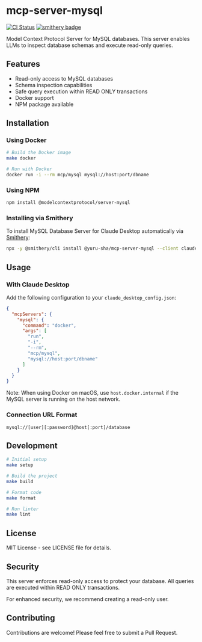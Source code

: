 # mcp-server-mysql
[![CI Status](https://github.com/yuru-sha/mcp-server-mysql/actions/workflows/ci.yml/badge.svg)](https://github.com/yuru-sha/mcp-server-mysql/actions)
[![smithery badge](https://smithery.ai/badge/@yuru-sha/mcp-server-mysql)](https://smithery.ai/server/@yuru-sha/mcp-server-mysql)

Model Context Protocol Server for MySQL databases. This server enables LLMs to inspect database schemas and execute read-only queries.

## Features

- Read-only access to MySQL databases
- Schema inspection capabilities
- Safe query execution within READ ONLY transactions
- Docker support
- NPM package available

## Installation

### Using Docker

```bash
# Build the Docker image
make docker

# Run with Docker
docker run -i --rm mcp/mysql mysql://host:port/dbname
```

### Using NPM

```bash
npm install @modelcontextprotocol/server-mysql
```

### Installing via Smithery

To install MySQL Database Server for Claude Desktop automatically via [Smithery](https://smithery.ai/server/@yuru-sha/mcp-server-mysql):

```bash
npx -y @smithery/cli install @yuru-sha/mcp-server-mysql --client claude
```

## Usage

### With Claude Desktop

Add the following configuration to your `claude_desktop_config.json`:

```json
{
  "mcpServers": {
    "mysql": {
      "command": "docker",
      "args": [
        "run", 
        "-i", 
        "--rm", 
        "mcp/mysql", 
        "mysql://host:port/dbname"
      ]
    }
  }
}
```

Note: When using Docker on macOS, use `host.docker.internal` if the MySQL server is running on the host network.

### Connection URL Format

```
mysql://[user][:password]@host[:port]/database
```

## Development

```bash
# Initial setup
make setup

# Build the project
make build

# Format code
make format

# Run linter
make lint
```

## License

MIT License - see LICENSE file for details.

## Security

This server enforces read-only access to protect your database. All queries are executed within READ ONLY transactions.

For enhanced security, we recommend creating a read-only user.

## Contributing

Contributions are welcome! Please feel free to submit a Pull Request.
